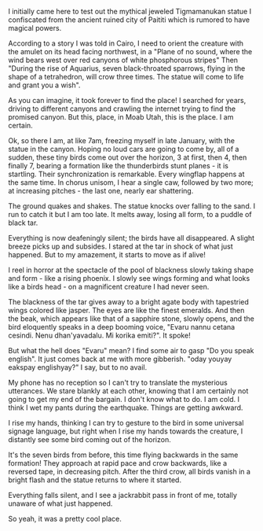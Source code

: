 I initially came here to test out the mythical jeweled Tigmamanukan statue I confiscated from the ancient ruined city of Paititi which is rumored to have magical powers.

According to a story I was told in Cairo, I need to orient the creature with the amulet on its head facing northwest, in a "Plane of no sound, where the wind bears west over red canyons of white phosphorous stripes" Then "During the rise of Aquarius, seven black-throated sparrows, flying in the shape of a tetrahedron, will crow three times. The statue will come to life and grant you a wish".

As you can imagine, it took forever to find the place! I searched for years, driving to different canyons and crawling the internet trying to find the promised canyon.  But this, place, in Moab Utah, this is the place. I am certain.

Ok, so there I am, at like 7am, freezing myself in late January, with the statue in the canyon. Hoping no loud cars are going to come by, all of a sudden, these tiny birds come out over the horizon, 3 at first, then 4, then finally 7, bearing a formation like the thunderbirds stunt planes - it is startling. Their synchronization is remarkable.  Every wingflap happens at the same time.  In chorus unisom, I hear a single caw, followed by two more; at increasing pitches - the last one, nearly ear shattering.

The ground quakes and shakes. The statue knocks over falling to the sand.  I run to catch it but I am too late.  It melts away, losing all form, to a puddle of black tar.

Everything is now deafeningly silent; the birds have all disappeared. A slight breeze picks up and subsides.  I stared at the tar in shock of what just happened.  But to my amazement, it starts to move as if alive!

I reel in horror at the spectacle of the pool of blackness slowly taking shape and form - like a rising phoenix. I slowly see wings forming and what looks like a birds head - on a magnificent creature I had never seen.

The blackness of the tar gives away to a bright agate body with tapestried wings colored like jasper. The eyes are like the finest emeralds. And then the beak, which appears like that of a sapphire stone, slowly opens, and the bird eloquently speaks in a deep booming voice, "Evaru nannu cetana cesindi. Nenu dhan'yavadalu. Mi korika emiti?".  It spoke!

But what the hell does "Evaru" mean? I find some air to gasp "Do you speak english".  It just comes back at me with more gibberish. "oday youyay eakspay englishyay?" I say, but to no avail.

My phone has no reception so I can't try to translate the mysterious utterances. We stare blankly at each other, knowing that I am certainly not going to get my end of the bargain. I don't know what to do.  I am cold.  I think I wet my pants during the earthquake.  Things are getting awkward.

I rise my hands, thinking I can try to gesture to the bird in some universal signage language, but right when I rise my hands towards the creature, I distantly see some bird coming out of the horizon.

It's the seven birds from before, this time flying backwards in the same formation! They approach at rapid pace and crow backwards, like a reversed tape, in decreasing pitch.  After the third crow, all birds vanish in a bright flash and the statue returns to where it started.

Everything falls silent, and I see a jackrabbit pass in front of me, totally unaware of what just happened.

So yeah, it was a pretty cool place.
